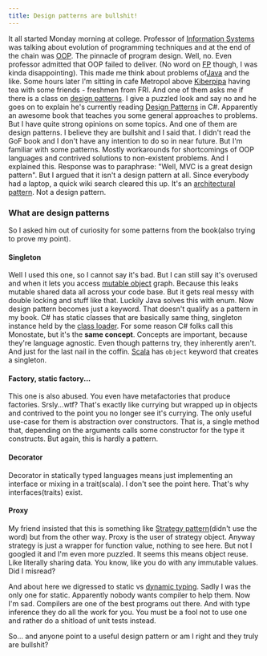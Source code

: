 ```yaml
---
title: Design patterns are bullshit!
--- 
```


It all started Monday
morning at college. Professor of [Information
Systems](http://en.wikipedia.org/wiki/Information_systems "Information systems")
was talking about evolution of programming techniques and at the end of
the chain was
[OOP](http://en.wikipedia.org/wiki/Object-oriented_programming "Object-oriented programming").
The pinnacle of program design. Well, no. Even professor admitted that
OOP failed to deliver. (No word on
[FP](http://en.wikipedia.org/wiki/Functional_programming "Functional programming")
though, I was kinda disappointing). This made me think about problems
of[Java](http://www.oracle.com/technetwork/java/ "Java (programming language)")
and the like.
Some hours later I'm sitting in cafe Metropol above
[Kiberpipa](http://maps.google.com/maps?ll=46.056184,14.503798&spn=0.005,0.005&q=46.056184,14.503798%20(Kiberpipa)&t=h "Kiberpipa")
having tea with some friends - freshmen from FRI. And one of them asks
me if there is a class on [design
patterns](http://en.wikipedia.org/wiki/Design_pattern_%28computer_science%29 "Design pattern (computer science)").
I give a puzzled look and say no and he goes on to explain he's
currently reading [Design
Patterns](http://en.wikipedia.org/wiki/Design_pattern_%28computer_science%29 "Design pattern (computer science)")
in C#. Apparently an awesome book that teaches you some general
approaches to problems.
But I have quite strong opinions on some topics. And one of them are
design patterns. I believe they are bullshit and I said that. I didn't
read the GoF book and I don't have any intention to do so in near
future. But I'm familiar with some patterns. Mostly workarounds for
shortcomings of OOP languages and contrived solutions to non-existent
problems. And I explained this.
Response was to paraphrase: "Well, MVC is a great design pattern". But I
argued that it isn't a design pattern at all. Since everybody had a
laptop, a quick wiki search cleared this up. It's an [architectural
pattern](http://en.wikipedia.org/wiki/Architectural_pattern "Architectural pattern").
Not a design pattern.

### What are design patterns

So I asked him out of curiosity for some patterns from the book(also
trying to prove my point).

#### Singleton

Well I used this one, so I cannot say it's bad. But I can still say it's
overused and when it lets you access [mutable
object](http://en.wikipedia.org/wiki/Immutable_object "Immutable object")
graph. Because this leaks mutable shared data all across your code base.
But it gets real messy with double locking and stuff like that. Luckily
Java solves this with enum. Now design pattern becomes just a keyword.
That doesn't qualify as a pattern in my book. C# has static classes
that are basically same thing, singleton instance held by the [class
loader](http://en.wikipedia.org/wiki/Java_Classloader "Java Classloader").
For some reason C# folks call this Monostate, but it's the **same
concept**. Concepts are important, because they're language agnostic.
Even though patterns try, they inherently aren't. And just for the last
nail in the coffin.
[Scala](http://www.scala-lang.org/ "Scala (programming language)") has
`object` keyword that creates a singleton. 

#### Factory, static factory...

This one is also abused. You even have metafactories that produce
factories. Srsly...wtf? That's exactly like currying but wrapped up in
objects and contrived to the point you no longer see it's currying. The
only useful use-case for them is abstraction over constructors. That is,
a single method that, depending on the arguments calls some constructor
for the type it constructs. But again, this is hardly a pattern. 

#### Decorator

Decorator in statically typed languages means just implementing an
interface or mixing in a trait(scala). I don't see the point here.
That's why interfaces(traits) exist. 

#### Proxy

My friend insisted that this is something like [Strategy
pattern](http://en.wikipedia.org/wiki/Strategy_pattern "Strategy pattern")(didn't
use the word) but from the other way. Proxy is the user of strategy
object. Anyway strategy is just a wrapper for function value, nothing to
see here. But not I googled it and I'm even more puzzled. It seems this
means object reuse. Like literally sharing data. You know, like you do
with any immutable values. Did I misread?

And about here we digressed to static vs [dynamic
typing](http://en.wikipedia.org/wiki/Type_system "Type system"). Sadly I
was the only one for static. Apparently nobody wants compiler to help
them. Now I'm sad. Compilers are one of the best programs out there. And
with type inference they do all the work for you. You must be a fool not
to use one and rather do a shitload of unit tests instead.

So... and anyone point to a useful design pattern or am I right and they
truly are bullshit?
